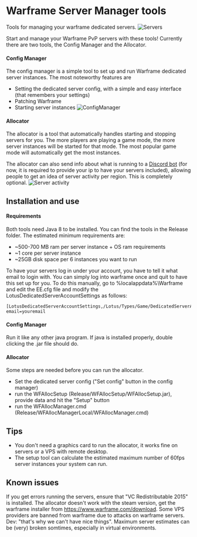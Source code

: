 # Warframe Server Manager tools
Tools for managing your warframe dedicated servers.
![Servers](https://raw.githubusercontent.com/Spiedie/WarframeServerManager/master/Media/readme-servers.png)

Start and manage your Warframe PvP servers with these tools! Currently there are two tools, the Config Manager and the Allocator.

#### Config Manager
The config manager is a simple tool to set up and run Warframe dedicated server instances. The most noteworthy features are
* Setting the dedicated server config, with a simple and easy interface (that remembers your settings)
* Patching Warframe
* Starting server instances
![ConfigManager](https://raw.githubusercontent.com/Spiedie/WarframeServerManager/master/Media/readme-configmanagerstarter.png) 

#### Allocator
The allocator is a tool that automatically handles starting and stopping servers for you. The more players are playing a game mode, the more server instances will be started for that mode. The most popular game mode will automatically get the most instances.

The allocator can also send info about what is running to a [Discord bot](https://discord.me/conclave) (for now, it is required to provide your ip to have your servers included), allowing people to get an idea of server activity per region. This is completely optional.
![Server activity](https://raw.githubusercontent.com/Spiedie/WarframeServerManager/master/Media/readme-bot.png)


## Installation and use

#### Requirements
Both tools need Java 8 to be installed. You can find the tools in the Release folder. The estimated minimum requirements are:
* ~500-700 MB ram per server instance + OS ram requirements
* ~1 core per server instance
* ~25GB disk space per 6 instances you want to run

To have your servers log in under your account, you have to tell it what email to login with. You can simply log into warframe once and quit to have this set up for you. To do this manually, go to %localappdata%\Warframe and edit the EE.cfg file and modify the LotusDedicatedServerAccountSettings as follows:

```
[LotusDedicatedServerAccountSettings,/Lotus/Types/Game/DedicatedServerAccountSettings]
email=youremail
```

#### Config Manager
Run it like any other java program. If java is installed properly, double clicking the .jar file should do.
#### Allocator
Some steps are needed before you can run the allocator.
* Set the dedicated server config ("Set config" button in the config manager)
* run the WFAllocSetup (Release/WFAllocSetup/WFAllocSetup.jar), provide data and hit the "Setup" button
* run the WFAllocManager.cmd (Release/WFAllocManagerLocal/WFAllocManager.cmd)

## Tips
* You don't need a graphics card to run the allocator, it works fine on servers or a VPS with remote desktop.
* The setup tool can calculate the estimated maximum number of 60fps server instances your system can run.

## Known issues
If you get errors running the servers, ensure that "VC Redistributable 2015" is installed.
The allocator doesn't work with the steam version, get the warframe installer from https://www.warframe.com/download.
Some VPS providers are banned from warframe due to attacks on warframe servers. Dev: "that's why we can't have nice things".
Maximum server estimates can be (very) broken somtimes, especially in virtual environments.


